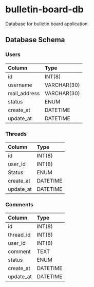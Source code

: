 # bulletin-board-db
Database for bulletin board application.

## Database Schema
### Users
| Column       | Type        |
|:-------------|:------------|
| id           | INT(8)      |
| username     | VARCHAR(30) |
| mail_address | VARCHAR(30) |
| status       | ENUM        |
| create_at    | DATETIME    |
| update_at    | DATETIME    |

### Threads
| Column    | Type     |
|:----------|:---------|
| id        | INT(8)   |
| user_id   | INT(8)   |
| Status    | ENUM     |
| create_at | DATETIME |
| update_at | DATETIME |
 
### Comments
| Column    | Type     |
|:----------|:---------|
| id        | INT(8)   |
| thread_id | INT(8)   |
| user_id   | INT(8)   |
| comment   | TEXT     |
| status    | ENUM     |
| create_at | DATETIME |
| update_at | DATETIME |
